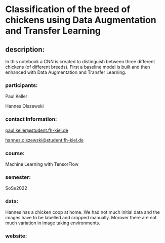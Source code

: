 # Classification of the breed of chickens using Data Augmentation and Transfer Learning

## description:
In this notebook a CNN is created to distinguish between three different chickens (of different breeds).
First a baseline model is built and then enhanced with Data Augmentation and Transfer Learning.

### participants:
Paul Keller 

Hannes Olszewski

### contact information:
paul.keller@student.fh-kiel.de

hannes.olszewski@student.fh-kiel.de

### course:
Machine Learning with TensorFlow 

### semester:
SoSe2022

### data:
Hannes has a chicken coop at home. We had not much initial data and the images have to be labelled and cropped manually. 
Morover there are not much variation in image taking environments.

### website:

